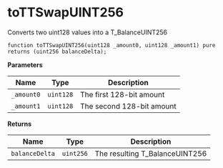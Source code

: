 # toTTSwapUINT256
Converts two uint128 values into a T_BalanceUINT256


```solidity
function toTTSwapUINT256(uint128 _amount0, uint128 _amount1) pure returns (uint256 balanceDelta);
```
**Parameters**

|Name|Type|Description|
|----|----|-----------|
|`_amount0`|`uint128`|The first 128-bit amount|
|`_amount1`|`uint128`|The second 128-bit amount|

**Returns**

|Name|Type|Description|
|----|----|-----------|
|`balanceDelta`|`uint256`|The resulting T_BalanceUINT256|


